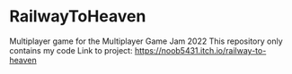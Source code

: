 # RailwayToHeaven
Multiplayer game for the Multiplayer Game Jam 2022
This repository only contains my code
Link to project: https://noob5431.itch.io/railway-to-heaven
